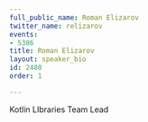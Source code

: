 ```yaml
---
full_public_name: Roman Elizarov
twitter_name: relizarov
events:
- 5386
title: Roman Elizarov
layout: speaker_bio
id: 2480
order: 1

---
```

Kotlin LIbraries Team Lead